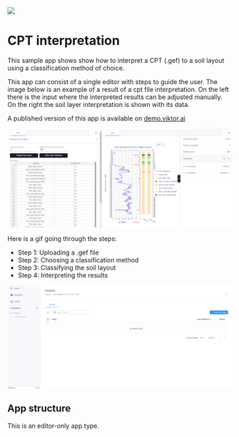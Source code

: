 ![](https://img.shields.io/badge/SDK-v13.7.0-blue) <Please check version is the same as specified in requirements.txt>

# CPT interpretation
This sample app shows show how to interpret a CPT (.gef) to a soil layout using a classification method of choice.

This app can consist of a single editor with steps to guide the user. The image below is an example of a result of a cpt file interpretation. 
On the left there is the input where the interpreted results can be adjusted manually. On the right the soil layer interpretation is shown with its data.

A published version of this app is available on [demo.viktor.ai](https://demo.viktor.ai/workspaces/6/app/)

![](resources/cpt_visualisation.png)

Here is a gif going through the steps: 
- Step 1: Uploading a .gef file
- Step 2: Choosing a classification method
- Step 3: Classifying the soil layout
- Step 4: Interpreting the results

![](resources/CFT_with_robertson.gif)


## App structure
This is an editor-only app type.
